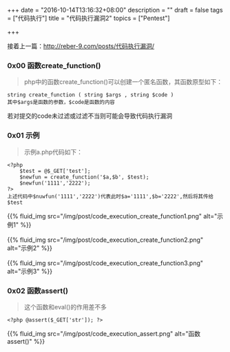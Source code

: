 +++
date = "2016-10-14T13:16:32+08:00"
description = ""
draft = false
tags = ["代码执行"]
title = "代码执行漏洞2"
topics = ["Pentest"]

+++

接着上一篇：http://reber-9.com/posts/代码执行漏洞/
### 0x00 函数create_function()
> php中的函数create_function()可以创建一个匿名函数，其函数原型如下：
```
string create_function ( string $args , string $code )
其中$args是函数的参数，$code是函数的内容
```
若对提交的code未过滤或过滤不当则可能会导致代码执行漏洞

### 0x01 示例 
> 示例a.php代码如下：
```
<?php
    $test = @$_GET['test'];
    $newfun = create_function('$a,$b', $test);
    $newfun('1111','2222');
?>
上述代码中$nuwfun('1111','2222')代表此时$a='1111',$b='2222',然后将其传给$test
```
{{% fluid_img src="/img/post/code_execution_create_function1.png" alt="示例1" %}}
<br /><br />
{{% fluid_img src="/img/post/code_execution_create_function2.png" alt="示例2" %}}
<br /><br />
{{% fluid_img src="/img/post/code_execution_create_function3.png" alt="示例3" %}}

### 0x02 函数assert()
> 这个函数和eval()的作用差不多
```
<?php @assert($_GET['str']); ?>
```
{{% fluid_img src="/img/post/code_execution_assert.png" alt="函数assert()" %}}
